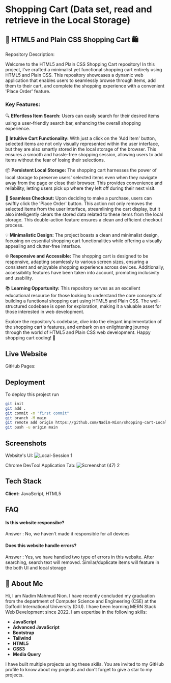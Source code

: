 # Shopping Cart (Data set, read and retrieve in the Local Storage)


## 🛒 HTML5 and Plain CSS Shopping Cart 🛍️

Repository Description:



Welcome to the HTML5 and Plain CSS Shopping Cart repository! In this project, I've crafted a minimalist yet functional shopping cart entirely using HTML5 and Plain CSS. This repository showcases a dynamic web application that enables users to seamlessly browse through items, add them to their cart, and complete the shopping experience with a convenient 'Place Order' feature. 

### Key Features:

🔍 **Effortless Item Search:** Users can easily search for their desired items using a user-friendly search bar, enhancing the overall shopping experience.

🛒 **Intuitive Cart Functionality:** With just a click on the 'Add Item' button, selected items are not only visually represented within the user interface, but they are also smartly stored in the local storage of the browser. This ensures a smooth and hassle-free shopping session, allowing users to add items without the fear of losing their selections.

📦 **Persistent Local Storage:** The shopping cart harnesses the power of local storage to preserve users' selected items even when they navigate away from the page or close their browser. This provides convenience and reliability, letting users pick up where they left off during their next visit.

🚀 **Seamless Checkout:** Upon deciding to make a purchase, users can swiftly click the 'Place Order' button. This action not only removes the selected items from the user interface, streamlining the cart display, but it also intelligently clears the stored data related to these items from the local storage. This double-action feature ensures a clean and efficient checkout process.

💡 **Minimalistic Design:** The project boasts a clean and minimalist design, focusing on essential shopping cart functionalities while offering a visually appealing and clutter-free interface.

🌐 **Responsive and Accessible:** The shopping cart is designed to be responsive, adapting seamlessly to various screen sizes, ensuring a consistent and enjoyable shopping experience across devices. Additionally, accessibility features have been taken into account, promoting inclusivity and usability.

📚 **Learning Opportunity:** This repository serves as an excellent educational resource for those looking to understand the core concepts of building a functional shopping cart using HTML5 and Plain CSS. The well-structured codebase is open for exploration, making it a valuable asset for those interested in web development.

Explore the repository's codebase, dive into the elegant implementation of the shopping cart's features, and embark on an enlightening journey through the world of HTML5 and Plain CSS web development. Happy shopping cart coding! 🌟



## Live Website

GitHub Pages: 
## Deployment

To deploy this project run

```bash
git init
git add .
git commit -m "first commit"
git branch -M main
git remote add origin https://github.com/Nadim-Nion/shopping-cart-LocalStorage.git
git push -u origin main

```


## Screenshots

Website's UI:
![Local-Session 1](https://github.com/Nadim-Nion/shopping-cart-LocalStorage/assets/60613933/a5f289c6-27bc-4e5c-bc49-b9685324ec30)

Chrome DevTool Application Tab:
![Screenshot (47) 2](https://github.com/Nadim-Nion/shopping-cart-LocalStorage/assets/60613933/a6c53f61-e38b-4b74-849c-bc3a4a077c6f)




## Tech Stack

**Client:** JavaScript, HTML5



## FAQ

#### Is this website responsibe?

Answer : No, we haven't made it responsible for all devices

#### Does this website handle errors?

Answer : Yes, we have handled two type of errors in this website. After searching, search text will removed. Similar/duplicate items will feature in the both UI and local storage


## 🚀 About Me
Hi, I am Nadim Mahmud Nion. I have recently concluded my graduation from the department of Computer Science and Engineering (CSE) at the Daffodil International University (DIU). I have been learning MERN Stack Web Development since 2022. I am expertise in the following skills:

* **JavaScript**
* **Advanced JavaScript**
* **Bootstrap**
* **Tailwind**
* **HTML5**
* **CSS3**
* **Media Query**

I have built multiple projects using these skills. You are invited to my GitHub profile to know about my projects and don't forget to give a star to my projects.




